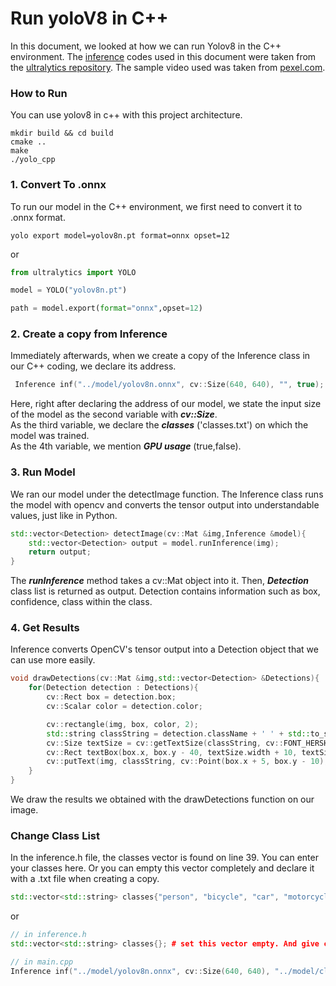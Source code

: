 # Run yoloV8 in C++ 
In this document, we looked at how we can run Yolov8 in the C++ environment. The <a href="https://github.com/umutkaanbaser/yolov8cpp/tree/main/include/inference">inference</a> codes used in this document were taken from the <a href="https://github.com/ultralytics/ultralytics">ultralytics repository</a>. The sample video used was taken from <a href="https://www.pexels.com/video/video-of-famous-landmark-on-a-city-during-daytime-1721294/">pexel.com</a>.
### How to Run
You can use yolov8 in c++ with this project architecture.
```
mkdir build && cd build
cmake ..
make
./yolo_cpp
```

### 1. Convert To .onnx
To run our model in the C++ environment, we first need to convert it to .onnx format.
```
yolo export model=yolov8n.pt format=onnx opset=12
```
or
```python
from ultralytics import YOLO

model = YOLO("yolov8n.pt")  

path = model.export(format="onnx",opset=12)  
```

### 2. Create a copy from Inference
Immediately afterwards, when we create a copy of the Inference class in our C++ coding, we declare its address.
```c++
 Inference inf("../model/yolov8n.onnx", cv::Size(640, 640), "", true); 
```
Here, right after declaring the address of our model, we state the input size of the model as the second variable with <b><i>cv::Size</i></b>. <br/>
As the third variable, we declare the <b><i>classes</i></b> ('classes.txt') on which the model was trained.<br/>
As the 4th variable, we mention <b><i>GPU usage</i></b> (true,false). <br/>

### 3. Run Model
We ran our model under the detectImage function. The Inference class runs the  model with opencv and converts the tensor output into understandable values, just like in Python.
```c++
std::vector<Detection> detectImage(cv::Mat &img,Inference &model){
    std::vector<Detection> output = model.runInference(img);
    return output;    
}
```
The <i><b>runInference</b></i> method takes a cv::Mat object into it. Then, <i><b>Detection</b></i> class list is returned as output. Detection contains information such as box, confidence, class within the class.

### 4. Get Results
Inference converts OpenCV's tensor output into a Detection object that we can use more easily.
```c++
void drawDetections(cv::Mat &img,std::vector<Detection> &Detections){
    for(Detection detection : Detections){
        cv::Rect box = detection.box;
        cv::Scalar color = detection.color;

        cv::rectangle(img, box, color, 2);
        std::string classString = detection.className + ' ' + std::to_string(detection.confidence).substr(0, 4);
        cv::Size textSize = cv::getTextSize(classString, cv::FONT_HERSHEY_DUPLEX, 1, 2, 0);
        cv::Rect textBox(box.x, box.y - 40, textSize.width + 10, textSize.height + 20);
        cv::putText(img, classString, cv::Point(box.x + 5, box.y - 10), cv::FONT_HERSHEY_DUPLEX, 1, color, 3, 0);
    }
}
```
We draw the results we obtained with the drawDetections function on our image.

### Change Class List
In the inference.h file, the classes vector is found on line 39. You can enter your classes here. Or you can empty this vector completely and declare it with a .txt file when creating a copy.
```c++
std::vector<std::string> classes{"person", "bicycle", "car", "motorcycle", .... # you can change this vector.
```
or
```c++
// in inference.h
std::vector<std::string> classes{}; # set this vector empty. And give class text file adress to Inference initilazer.

// in main.cpp
Inference inf("../model/yolov8n.onnx", cv::Size(640, 640), "../model/classes.txt", true); 
```

